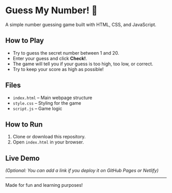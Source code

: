 # Guess My Number! 🎲

A simple number guessing game built with HTML, CSS, and JavaScript.

## How to Play
- Try to guess the secret number between 1 and 20.
- Enter your guess and click **Check!**.
- The game will tell you if your guess is too high, too low, or correct.
- Try to keep your score as high as possible!

## Files
- `index.html` – Main webpage structure
- `style.css` – Styling for the game
- `script.js` – Game logic

## How to Run
1. Clone or download this repository.
2. Open `index.html` in your browser.

## Live Demo
*(Optional: You can add a link if you deploy it on GitHub Pages or Netlify)*

---

Made for fun and learning purposes!
